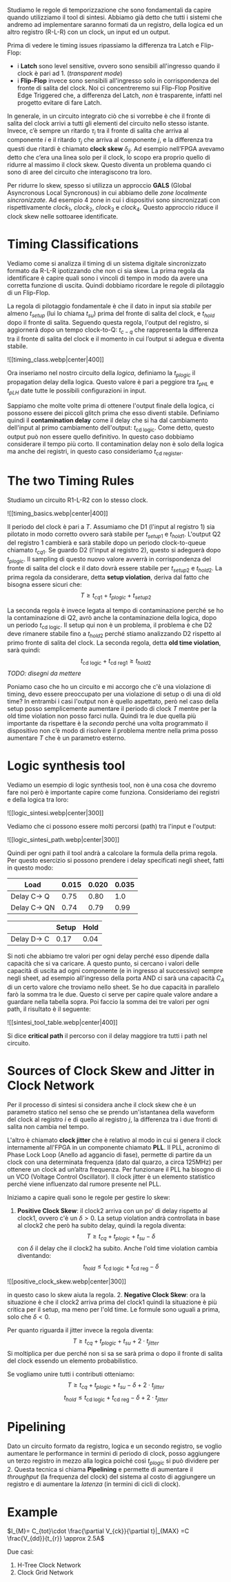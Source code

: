 Studiamo le regole di temporizzazione che sono fondamentali da capire quando utilizziamo il tool di sintesi. 
Abbiamo già detto che tutti i sistemi che andremo ad implementare saranno formati da un registro, della logica ed un altro registro (R-L-R) con un clock, un input ed un output. 

Prima di vedere le timing issues ripassiamo la differenza tra Latch e Flip-Flop: 
- i **Latch** sono level sensitive, ovvero sono sensibili all'ingresso quando il clock è pari ad 1. (*transparent mode*)
- i **Flip-Flop** invece sono sensibili all'ingresso solo in corrispondenza del fronte di salita del clock.
Noi ci concentreremo sui Flip-Flop Positive Edge Triggered che, a differenza del Latch, *non* è trasparente, infatti nel progetto evitare di fare Latch. 

In generale, in un circuito integrato ciò che si vorrebbe è che il fronte di salita del clock arrivi a tutti gli elementi del circuito nello stesso istante. Invece, c’è sempre un ritardo $\tau_{i}$ tra il fronte di salita che arriva al componente $i$ e il ritardo $\tau_{j}$ che arriva al componente $j$, e la differenza tra questi due ritardi è chiamato **clock skew** $\delta_{ij}$.
Ad esempio nell’FPGA avevamo detto che c’era una linea solo per il clock, lo scopo era proprio quello di ridurre al massimo il clock skew. Questo diventa un problema quando ci sono di aree del circuito che interagiscono tra loro. 

Per ridurre lo skew, spesso si utilizza un approccio **GALS** (Global Asyncronous Local Syncronous) in cui abbiamo delle *zone localmente sincronizzate*. Ad esempio 4 zone in cui i dispositivi sono sincronizzati con rispettivamente $clock_{1}$, $clock_{2}$, $clock_{3}$ e $clock_{4}$. Questo approccio riduce il clock skew nelle sottoaree identificate. 

# Timing Classifications

Vediamo come si analizza il timing di un sistema digitale sincronizzato formato da R-L-R ipotizzando che non ci sia skew.
La prima regola da identificare è capire quali sono i vincoli di tempo in modo da avere una corretta funzione di uscita. Quindi dobbiamo ricordare le regole di pilotaggio di un Flip-Flop. 

La regola di pilotaggio fondamentale è che il dato in input sia *stabile* per almeno $t_{setup}$ (lui lo chiama $t_{su}$) prima del fronte di salita del clock, e $t_{hold}$ dopo il fronte di salita. Seguendo questa regola, l'output del registro, si aggiornerà dopo un tempo clock-to-Q: $t_{c-q}$ che rappresenta la differenza tra il fronte di salita del clock e il momento in cui l’output si adegua e diventa stabile.

![[timing_class.webp|center|400]]

Ora inseriamo nel nostro circuito della *logica*, definiamo la $t_{plogic}$ il propagation delay della logica. Questo valore è pari a peggiore tra $t_{pHL}$ e $t_{pLH}$ date tutte le possibili configurazioni in input.

Sappiamo che molte volte prima di ottenere l'output finale della logica, ci possono essere dei piccoli glitch prima che esso diventi stabile. Definiamo quindi il **contamination delay** come il delay che si ha dal cambiamento dell'input al primo cambiamento dell'output: $t_{\text{cd logic}}$. Come detto, questo output può non essere quello definitivo. In questo caso dobbiamo considerare il tempo più corto. 
Il contamination delay non è solo della logica ma anche dei registri, in questo caso consideriamo $t_{\text{cd register}}$.

# The two Timing Rules

Studiamo un circuito R1-L-R2 con lo stesso clock.

![[timing_basics.webp|center|400]]

Il periodo del clock è pari a $T$.
Assumiamo che D1 (l'input al registro 1) sia pilotato in modo corretto ovvero sarà stabile per $t_{setup1}$ e $t_{hold1}$.
L'output Q2 del registro 1 cambierà e sarà stabile dopo un periodo clock-to-queue chiamato $t_{cq1}$.
Se guardo D2 (l'input al registro 2), questo si adeguerà dopo $t_{plogic}$. Il sampling di questo nuovo valore avverrà in corrispondenza del fronte di salita del clock e il dato dovrà essere stabile per $t_{setup2}$ e $t_{hold2}$.
La prima regola da considerare, detta **setup violation**, deriva dal fatto che bisogna essere sicuri che:
$$T \ge t_{cq1}+t_{p logic}+t_{setup2}$$

La seconda regola è invece legata al tempo di contaminazione perché se ho la contaminazione di Q2, avrò anche la contaminazione della logica, dopo un periodo $t_{\text{cd logic}}$. 
Il setup qui non è un problema, il problema è che D2 deve rimanere stabile fino a $t_{hold2}$ perché stiamo analizzando D2 rispetto al primo fronte di salita del clock.
La seconda regola, detta **old time violation**, sarà quindi: 
$$t_{\text{cd logic}}+t_{\text{cd reg1}} \ge t_{hold2}$$
*TODO: disegni da mettere*

Poniamo caso che ho un circuito e mi accorgo che c'è una violazione di timing, devo essere preoccupato per una violazione di setup o di una di old time? 
In entrambi i casi l'output non è quello aspettato, però nel caso della setup posso semplicemente aumentare il periodo di clock $T$ mentre per la old time violation non posso farci nulla. 
Quindi tra le due quella più importante da rispettare è la *seconda* perché una volta programmato il dispositivo non c’è modo di risolvere il problema mentre nella prima posso aumentare $T$ che è un parametro esterno.

# Logic synthesis tool 

Vediamo un esempio di logic synthesis tool, non è una cosa che dovremo fare noi però è importante capire come funziona. 
Consideriamo dei registri e della logica tra loro:

![[logic_sintesi.webp|center|300]]

Vediamo che ci possono essere molti percorsi (path) tra l'input e l'output: 

![[logic_sintesi_path.webp|center|300]]

Quindi per ogni path il tool andrà a calcolare la formula della prima regola. 
Per questo esercizio si possono prendere i delay specificati negli sheet, fatti in questo modo:

| Load | 0.015 | 0.020 | 0.035 |
| ---- | ---- | ---- | ---- |
| Delay C$\rightarrow$ Q | 0.75 | 0.80 | 1.0 |
| Delay C$\rightarrow$ QN | 0.74 | 0.79 | 0.99 |

|  | Setup | Hold |
| ---- | ---- | ---- |
| Delay D$\rightarrow$ C | 0.17 | 0.04 |
Si noti che abbiamo tre valori per ogni delay perché esso dipende dalla capacità che si va caricare. 
A questo punto, si cercano i valori delle capacità di uscita ad ogni componente (e in ingresso al successivo) sempre negli sheet, ad esempio all'ingresso della porta AND ci sarà una capacità $C_{A}$ di un certo valore che troviamo nello sheet. 
Se ho due capacità in parallelo farò la somma tra le due. 
Questo ci serve per capire quale valore andare a guardare nella tabella sopra.
Poi faccio la somma dei tre valori per ogni path, il risultato è il seguente: 

![[sintesi_tool_table.webp|center|400]]

Si dice **critical path** il percorso con il delay maggiore tra tutti i path nel circuito. 

# Sources of Clock Skew and Jitter in Clock Network

Per il processo di sintesi si considera anche il clock skew che è un parametro statico nel senso che se prendo un'istantanea della waveform del clock al registro $i$ e di quello al registro $j$, la differenza tra i due fronti di salita non cambia nel tempo. 

L'altro è chiamato **clock jitter** che è relativo al modo in cui si genera il clock internamente all'FPGA in un componente chiamato **PLL**.
Il PLL, acronimo di Phase Lock Loop (Anello ad aggancio di fase), permette di partire da un clock con una determinata frequenza (dato dal quarzo, a circa 125MHz) per ottenere un clock ad un’altra frequenza. 
Per funzionare il PLL ha bisogno di un VCO (Voltage Control Oscillator). 
Il clock jitter è un elemento statistico perché viene influenzato dal rumore presente nel PLL. 

Iniziamo a capire quali sono le regole per gestire lo skew:
1. **Positive Clock Skew**: il clock2 arriva con un po' di delay rispetto al clock1, ovvero c'è un $\delta > 0$. La setup violation andrà controllata in base al clock2 che però ha subito delay, quindi la regola diventa: 
$$
T \ge t_{cq} + t_{plogic} + t_{su} - \delta
$$
	con $\delta$ il delay che il clock2 ha subito. 
	Anche l'old time violation cambia diventando: 
$$
t_{hold} \le t_{\text{cd logic}} + t_{\text{cd reg}}- \delta
$$

![[positive_clock_skew.webp|center|300]]

in questo caso lo skew aiuta la regola.
2.  **Negative Clock Skew**: ora la situazione è che il clock2 arriva prima del clock1 quindi la situazione è più critica per il setup, ma meno per l'old time. Le formule sono uguali a prima, solo che $\delta < 0$.

Per quanto riguarda il jitter invece la regola diventa: 
$$
T \ge t_{cq}+ t_{plogic}+ t_{su}+ 2\cdot t_{jitter}
$$
Si moltiplica per due perché non si sa se sarà prima o dopo il fronte di salita del clock essendo un elemento probabilistico. 

Se vogliamo unire tutti i contributi otteniamo: 
$$
T \ge t_{cq}+ t_{plogic}+ t_{su}- \delta + 2\cdot t_{jitter}
$$
$$
t_{hold} \le t_{\text{cd logic}} + t_{\text{cd reg}}- \delta + 2\cdot t_{jitter}
$$

# Pipelining 

Dato un circuito formato da registro, logica e un secondo registro, se voglio aumentare le performance in termini di periodo di clock, posso aggiungere un terzo registro in mezzo alla logica poiché così $t_{plogic}$ si può dividere per 2.
Questa tecnica si chiama **Pipelining** e permette di aumentare il *throughput* (la frequenza del clock) del sistema al costo di aggiungere un registro e di aumentare la *latenza* (in termini di cicli di clock). 
# Example 
$I_{M}= C_{tot}\cdot \frac{\partial V_{ck}}{\partial t}|_{MAX} =C \frac{V_{dd}}{t_{r}} \approx 2.5A$

Due casi:
1. H-Tree Clock Network
2. Clock Grid Network

